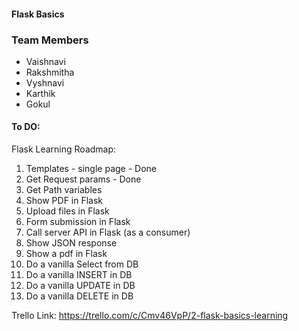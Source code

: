 


#### Flask Basics

### Team Members
- Vaishnavi
- Rakshmitha
- Vyshnavi
- Karthik
- Gokul


#### To DO:
Flask Learning Roadmap:
1. Templates - single page - Done
2. Get Request params - Done
3. Get Path variables
4. Show PDF in Flask
5. Upload files in Flask
6. Form submission in Flask
7. Call server API in Flask (as a consumer)
8. Show JSON response
9. Show a pdf in Flask
10. Do a vanilla Select from DB
11. Do a vanilla INSERT in DB
12. Do a vanilla UPDATE in DB
13. Do a vanilla DELETE in DB

Trello Link:
https://trello.com/c/Cmv46VpP/2-flask-basics-learning
